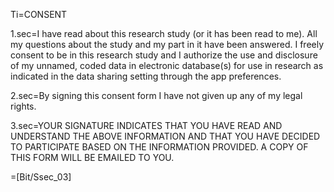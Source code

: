 Ti=CONSENT

1.sec=I have read about this research study (or it has been read to me).  All my questions about the study and my part in it have been answered.  I freely consent to be in this research study and I authorize the use and disclosure of my unnamed, coded data in electronic database(s) for use in research as indicated in the data sharing setting through the app preferences.

2.sec=By signing this consent form I have not given up any of my legal rights.

3.sec=YOUR SIGNATURE INDICATES THAT YOU HAVE READ AND UNDERSTAND THE ABOVE INFORMATION AND THAT YOU HAVE DECIDED TO PARTICIPATE BASED ON THE INFORMATION PROVIDED.  A COPY OF THIS FORM WILL BE EMAILED TO YOU.

=[Bit/Ssec_03]
